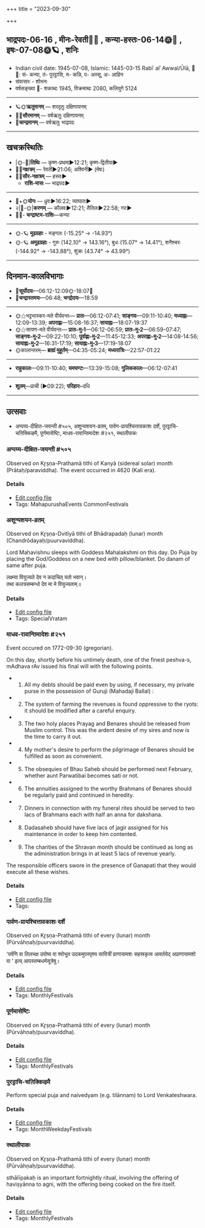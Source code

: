 +++
title = "2023-09-30"

+++
## भाद्रपदः-06-16  ,  मीनः-रेवती🌛🌌  ,  कन्या-हस्तः-06-14🌞🌌  ,  इषः-07-08🌞🪐  ,  शनिः
- Indian civil date: 1945-07-08, Islamic: 1445-03-15 Rabīʿ alʾ Awwal/Ūlā, 🌌🌞: सं- कन्या, तं- पुरट्टासि, म- कन्नि, प- अस्सू, अ- आहिन
- संवत्सरः - शोभनः
- वर्षसङ्ख्या 🌛- शकाब्दः 1945, विक्रमाब्दः 2080, कलियुगे 5124
___________________
- 🪐🌞**ऋतुमानम्** — शरदृतुः दक्षिणायनम्
- 🌌🌞**सौरमानम्** — वर्षऋतुः दक्षिणायनम्
- 🌛**चान्द्रमानम्** — वर्षऋतुः भाद्रपदः
___________________


## खचक्रस्थितिः
- |🌞-🌛|**तिथिः** — कृष्ण-प्रथमा►12:21; कृष्ण-द्वितीया►  
- 🌌🌛**नक्षत्रम्** — रेवती►21:06; अश्विनी► (मेषः)  
- 🌌🌞**सौर-नक्षत्रम्** — हस्तः►  
  - **राशि-मासः** — भाद्रपदः► 
___________________
- 🌛+🌞**योगः** — ध्रुवः►16:22; व्याघातः►  
- २|🌛-🌞|**करणम्** — कौलवः►12:21; तैतिलः►22:58; गरः►  
- 🌌🌛- **चन्द्राष्टम-राशिः**—कन्या  
___________________
- 🌞-🪐 **मूढग्रहाः** - मङ्गलः (-15.25° → -14.93°)
- 🌞-🪐 **अमूढग्रहाः** - गुरुः (142.10° → 143.16°), बुधः (15.07° → 14.41°), शनैश्चरः (-144.92° → -143.88°), शुक्रः (43.74° → 43.99°)
___________________


## दिनमान-कालविभागाः
- 🌅**सूर्योदयः**—06:12-12:09🌞️-18:07🌇  
- 🌛**चन्द्रास्तमयः**—06:48; **चन्द्रोदयः**—18:59  
___________________
- 🌞⚝भट्टभास्कर-मते वीर्यवन्तः— **प्रातः**—06:12-07:41; **साङ्गवः**—09:11-10:40; **मध्याह्नः**—12:09-13:39; **अपराह्णः**—15:08-16:37; **सायाह्नः**—18:07-19:37  
- 🌞⚝सायण-मते वीर्यवन्तः— **प्रातः-मु॰1**—06:12-06:59; **प्रातः-मु॰2**—06:59-07:47; **साङ्गवः-मु॰2**—09:22-10:10; **पूर्वाह्णः-मु॰2**—11:45-12:33; **अपराह्णः-मु॰2**—14:08-14:56; **सायाह्नः-मु॰2**—16:31-17:19; **सायाह्नः-मु॰3**—17:19-18:07  
- 🌞कालान्तरम्— **ब्राह्मं मुहूर्तम्**—04:35-05:24; **मध्यरात्रिः**—22:57-01:22  
___________________
- **राहुकालः**—09:11-10:40; **यमघण्टः**—13:39-15:08; **गुलिककालः**—06:12-07:41  
___________________
- **शूलम्**—प्राची (►09:22); **परिहारः**–दधि  
___________________

## उत्सवाः
- अप्पय्य-दीक्षित-जयन्ती #५०५, अशून्यशयन-व्रतम्, पार्वण-प्रायश्चित्तावकाशः दर्शे, पुरट्टाचि-चऩिक्किऴमै, पूर्णमासेष्टिः, माधव-रावान्तिमादेशः #२५१, स्थालीपाकः
### अप्पय्य-दीक्षित-जयन्ती #५०५

Observed on Kr̥ṣṇa-Prathamā tithi of Kanyā (sidereal solar) month (Prātaḥ/paraviddha). The event occurred in 4620 (Kali era).  




#### Details
- [Edit config file](https://github.com/jyotisham/adyatithi/blob/master/mahApuruSha/smArta-misc/sidereal_solar_month/tithi/06/16/appayya-dIkSita-jayantI.toml)
- Tags: MahapurushaEvents CommonFestivals


### अशून्यशयन-व्रतम्

Observed on Kr̥ṣṇa-Dvitīyā tithi of Bhādrapadaḥ (lunar) month (Chandrōdayaḥ/puurvaviddha). 

Lord Mahavishnu sleeps with Goddess Mahalakshmi on this day. Do Puja by placing the God/Goddess on a new bed with pillow/blanket. Do danam of same after puja.

लक्ष्म्या वियुज्यते देव न कदाचित् यतो भवान्।  
तथा कलत्रसम्बन्धो देव मा मे वियुज्यताम्॥



#### Details
- [Edit config file](https://github.com/jyotisham/adyatithi/blob/master/devatA/vaiShNava/lunar_month/tithi/06/17/azUnyazayana-vratam~3.toml)
- Tags: SpecialVratam


### माधव-रावान्तिमादेशः #२५१

Event occured on 1772-09-30 (gregorian). 

On this day, shortly before his untimely death, one of the finest peshva-s, mAdhava rAv issued his final will with the following points.

- 1. All my debts should be paid even by using, if necessary, my private purse  in the possession of Guruji (Mahadaji Ballal) :
- 2. The system of farming the revenues is found oppressive to the ryots: it should be modified after a careful enquiry.
- 3. The two holy places Prayag and Benares should be released from Muslim control. This was the ardent desire of my sires and now is the time to carry it out.
- 4. My mother's desire to perform the pilgrimage of Benares should be fulfilled as soon as convenient.
- 5. The obsequies of Bhau Saheb should be performed next February, whether aunt Parwatibai becomes sati or not.
- 6. The annuities assigned to the worthy Brahmans of Benares should be regularly paid and continued in heredity.
- 7. Dinners in connection with my funeral rites should be served to two lacs of Brahmans each with half an anna for dakshana.
- 8. Dadasaheb should have five lacs of jagir assigned for his maintenance in order to keep him contented.
- 9. The charities of the Shravan month should be continued as long as the administration brings in at least 5 lacs of revenue yearly.

The responsible officers swore in the presence of Ganapati that they would execute all these wishes.

#### Details
- [Edit config file](https://github.com/jyotisham/adyatithi/blob/master/mahApuruSha/xatra-later/gregorian/day/09/30/mAdhava-rAvAntimAdeshaH.toml)
- Tags: 


### पार्वण-प्रायश्चित्तावकाशः दर्शे

Observed on Kr̥ṣṇa-Prathamā tithi of every (lunar) month (Pūrvāhṇaḥ/puurvaviddha). 

'पर्वणि वा तिलभक्ष उपोष्य वा श्वोभूत उदकमुपस्पृश्य सावित्रीं प्राणायामशः सहस्रकृत्व आवर्तयेद् अप्राणायामशो वा ' इत्य् आपस्तम्बधर्मसूत्रेषु।

#### Details
- [Edit config file](https://github.com/jyotisham/adyatithi/blob/master/gRhya/Apastamba/lunar_month/tithi/00/16/pArvaNa-prAyashcittAvakAshaH_16.toml)
- Tags: MonthlyFestivals


### पूर्णमासेष्टिः

Observed on Kr̥ṣṇa-Prathamā tithi of every (lunar) month (Pūrvāhṇaḥ/puurvaviddha). 



#### Details
- [Edit config file](https://github.com/jyotisham/adyatithi/blob/master/gRhya/general/lunar_month/tithi/00/16/pUrNamAseShTiH.toml)
- Tags: MonthlyFestivals


### पुरट्टाचि-चऩिक्किऴमै



Perform special puja and naivedyam (e.g. tilānnam) to Lord Venkateshwara.

#### Details
- [Edit config file](https://github.com/jyotisham/adyatithi/blob/master/tamil/description_only/puraTTAci~can2ikkizhamai.toml)
- Tags: MonthWeekdayFestivals


### स्थालीपाकः

Observed on Kr̥ṣṇa-Prathamā tithi of every (lunar) month (Pūrvāhṇaḥ/puurvaviddha). 

sthālīpakaḥ is an important fortnightly ritual, involving the offering of haviṣyānna to agni, with the offering being cooked on the fire itself.

#### Details
- [Edit config file](https://github.com/jyotisham/adyatithi/blob/master/gRhya/general/lunar_month/tithi/00/16/sthAlIpAkaH_16.toml)
- Tags: MonthlyFestivals


